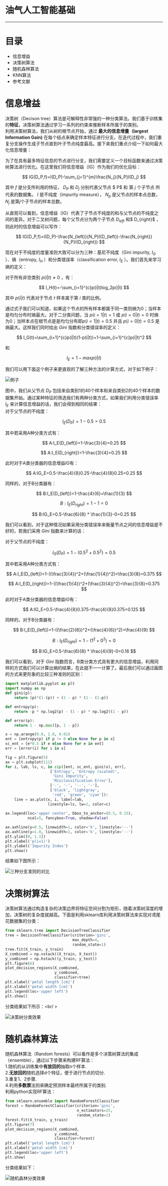 # 油气人工智能基础
---
# 目录
- 信息增益<br />
- 决策树算法<br />
- 随机森林算法<br />
- KNN算法<br />
- 参考文献<br />

# 信息增益
决策树（Decison tree）算法是可解释性非常强的一种分类算法。我们基于训练集的**特征**，决策树算法通过学习一系列的约束来推断样本所属于的类别。<br />
利用决策树算法，我们从树的根节点开始，通过 **最大的信息增量（largest Information Gain)** 在每个结点来确定样本特征进行分支。在迭代过程中，我们重复分支操作生成子节点直到叶子节点纯度最高。接下来我们重点介绍一下如何最大化信息增量：<br />

为了在具有最多特征信息的节点进行分支，我们需要定义一个目标函数来通过决策树算法进行优化。在这里我们将信息增益（IG）作为我们的优化目标：

$$
IG(D_P,f)=I(D_P)-\sum_{j=1}^{m}\frac{N_j}{N_P}I(D_j)
$$

其中 $f$ 是分支所利用的特征， $D_P$ 和 $D_j$ 分别代表父节点  $ P$ 和 第 $j$ 个子节点 所代表的数据集。 $I$ 是不纯度（impurity measure）， $N_p$ 是父节点的样本点总数， $N_j$ 是第$j$个子节点的样本总数。<br />

从直观可以看到，信息增益（IG）代表了子节点不纯度的和与父节点的不纯度之间的差异。对于二叉树问题，每个父节点分为两个子节点 $D_{left}$ 和$ D_{right}$ ，则此时的信息增益可以写作：<br />

$$
IG(D_P,f)=I(D_P)-\frac{N_{left}}{N_P}I(D_{left})-\frac{N_{right}}{N_P}I(D_{right})
$$

现在对于不纯度的度量准则大致可以分为三种：基尼不纯度（Gini impurity,  $I_G$ ）、熵（entropy,  $I_H$ ）和分类错误率（classification error,  $I_E$ ）。我们首先来学习熵的定义：<br />

对于所有非空类别 $p(i|t) \not = 0$ ，有：

$$
I_H(t)=-\sum_{i=1}^{c}p(i|t)log_2p(i|t)
$$

其中 $p(i|t)$ 代表对于节点 $t$ 样本属于第 $i$ 类的比例。<br />

通过式子我们可以知道，如果这个节点的所有样本都属于同一类则熵为0；当样本是均匀分布时熵最大。对于二分类问题，当 $p(i=1|t)=1$ 或 $p(i=0|t)=0$ 时熵为0；当样本点在根节点是是均匀分布即$p(i=1|t)=0.5$ 并且 $p(i=0|t)=0.5$ 是熵最大。这样我们同时给出 $Gini$ 指数和分类错误率的定义：

$$
I_G(t)=\sum_{i=1}^{c}p(i|t)(1-p(i|t))=1-\sum_{i=1}^{c}p(i|t)^2
$$

和

$$
I_E=1-max{p(i|t)}
$$

我们可以用下面这个例子来更直观的了解三种方法的计算方式，对于如下例子：<br />

![例子](D:\付楷涵\汉堡的学习日记\Python机器学习(第2版)\第3章\6.png)

图中，我们从父节点 $D_P$ 包括来自类别1的40个样本和来自类别2的40个样本的数据集开始。通过某种特征的筛选我们有两种分类方式，如果我们利用分类错误率 $I_E$ 来计算信息增益的话，我们会得到相同的结果：<br />
对于父节点的不纯度：

$$
I_E(D_P)=1-0.5=0.5
$$

其中若采用A种分类方式有：

$$
A:I_E(D_{left})=1-\frac{3}{4}=0.25
$$

$$
A:I_E(D_{right})=1-\frac{3}{4}=0.25
$$

此时对于A类分类器的信息增益$IG$有：

$$
A:IG_E=0.5-\frac{4}{8}0.25-\frac{4}{8}0.25=0.25
$$

同样的，对于B分类器有：

$$
B:I_E(D_{left})=1-\frac{4}{6}=\frac{1}{3}
$$

$$
B:I_E(D_{right})=1-1=0
$$

$$
B:IG_E=0.5-\frac{6}{8} * \frac{1}{3}-0=0.25
$$

我们可以看到，对于这种情况如果采用分类错误率来衡量节点之间的信息增益是不好的，若我们采用 $Gini$ 指数来计算的话：

对于父节点的不纯度：

$$
I_G(D_P)=1-(0.5^2+0.5^2)=0.5
$$

其中若采用A种分类方式有：

$$
A:I_E(D_{left})=1-((\frac{3}{4})^2+(\frac{1}{4})^2)=\frac{3}{8}=0.375
$$

$$
A:I_E(D_{right})=1-((\frac{1}{4})^2+(\frac{3}{4})^2)=\frac{3}{8}=0.375
$$

此时对于A类分类器的信息增益$IG$有：

$$
A:IG_E=0.5-\frac{4}{8}0.375-\frac{4}{8}0.375=0.125
$$

同样的，对于B分类器有：

$$
B:I_E(D_{left})=1-((\frac{2}{6})^2+(\frac{4}{6})^2)=\frac{4}{9}
$$

$$
B:I_E(D_{right})=1-(1^2+0^2)=0
$$

$$
B:IG_E=0.5-\frac{6}{8} * \frac{4}{9}-0=0.16
$$

我们可以看到，对于 $Gini$ 指数而言，B类分类方式具有更大的信息增益，利用同样的方式我们可以计算出熵的结果，在此就不一一计算了。最后我们可以通过画图的方式来更形象的比较三种准则的区别：<br />

```python
import matplotlib.pyplot as plt
import numpy as np
def gini(p):
    return (p)*(1-(p)) + (1 - p) * (1 - (1-p))

def entropy(p):
    return -p * np.log2(p) - (1 - p) * np.log2((1 - p))

def error(p):
    return 1 - np.max([p, 1 - p])

x = np.arange(0.0, 1.0, 0.01)
ent = [entropy(p) if p != 0 else None for p in x]
sc_ent = [e*0.5 if e else None for e in ent]
err = [error(i) for i in x]

fig = plt.figure(5)
ax = plt.subplot(111)
for i, lab, ls, c, in zip([ent, sc_ent, gini(x), err],
                    ['Entropy', 'Entropy (scaled)',
                     'Gini Impurity',
                     'Misclassification Error'],
                    ['-', '-', '--', '-'],
                    ['black', 'lightgray',
                     'red', 'green', 'cyan']):
    line = ax.plot(x, i, label=lab,
                   linestyle=ls, lw=2, color=c)
    
ax.legend(loc='upper center', bbox_to_anchor=(0.5, 0.15),
          ncol=5, fancybox=True, shadow=False)

ax.axhline(y=0.5, linewidth=1, color='k', linestyle='--')
ax.axhline(y=1.0, linewidth=1, color='k', linestyle='--')
plt.ylim([0, 1.1])
plt.xlabel('p(i=1)')
plt.ylabel('Impurity Index')
plt.show()
```
结果如下图所示：<br />

![三种分支准则的对比](D:\付楷涵\汉堡的学习日记\Python机器学习(第2版)\第3章\1.png)

# 决策树算法
决策树算法通过构造复杂的决策边界将特征空间分割为矩形，随着决策树深度的增加，决策树的复杂度就越高。下面是利用sklearn库利用决策树算法来实现对鸢尾花数据集的分类：<br />

```python
from sklearn.tree import DecisionTreeClassifier
tree = DecisionTreeClassifier(criterion='gini',
                              max_depth=4,
                              random_state=1)
tree.fit(X_train, y_train)
X_combined = np.vstack((X_train, X_test))
y_combined = np.hstack((y_train, y_test))
plt.figure(6)
plot_decision_regions(X_combined,
                      y_combined, 
                      classifier=tree)
plt.xlabel('petal length [cm]')
plt.xlabel('petal width [cm]')
plt.legend(loc='upper left')
plt.show()
```
分类结果如下所示：<br/ >

![决策树分类效果](D:\付楷涵\汉堡的学习日记\Python机器学习(第2版)\第3章\2.png)

# 随机森林算法
随机森林算法（Random forests）可以看作是多个决策树算法的集成（ensemble），通过以下步骤来构建RF算法：<br />
1.随机的从训练集中**有放回的**抽取n个样本.<br />
2.**无放回的**随机选择d个特征，便于进行节点的切分.<br />
3.重复1、2步骤.<br />
4.利用**多数票**法则来确定预测样本最终所属于的类别.<br />
利用python实现RF算法：<br />
```python
from sklearn.ensemble import RandomForestClassifier
forest = RandomForestClassifier(criterion='gini',
                                n_estimators=25,
                                random_state=1)
forest.fit(X_train, y_train)
plt.figure(7)
plot_decision_regions(X_combined,
                      y_combined, 
                      classifier=forest)
plt.xlabel('petal length [cm]')
plt.xlabel('petal width [cm]')
plt.legend(loc='upper left')
plt.show(
```
分类结果如下：<br />

![随机森林分类效果](D:\付楷涵\汉堡的学习日记\Python机器学习(第2版)\第3章\3.png)
